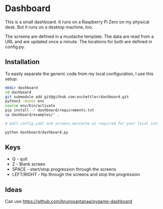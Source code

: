 # Dashboard

This is a small dashboard. It runs on a Raspberry Pi Zero on my physical desk. But it runs on a desktop machine, too.

The screens are defined in a mustache template. The data are read from a URL and are updated once a minute.
The locations for both are defined in config.py.

## Installation

To easily separate the generic code from my local configuration, I use this setup:

````bash
mkdir dashboard
cd dashboard
git submodule add git@github.com:oschettler/dashboard.git
python3 -mvenv env
source env/bin/activate
pip install -r dashboard/requirements.txt
cp dashboard/examples/* .

# edit config.yaml and screens.mustache as required for your local configuration

python dashboard/dashboard.py
````

## Keys

* Q - quit
* Z - Blank screen
* SPACE - start/stop progression through the screens
* LEFT/RIGHT - flip through the screens and stop the progression

## Ideas

Can use https://github.com/brunosantanaa/pygame-dashboard

